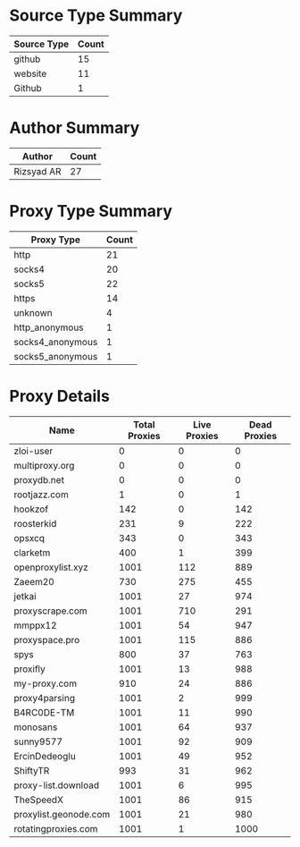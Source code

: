 # Source Type Summary

| Source Type | Count |
|-------------|-------|
| github | 15 |
| website | 11 |
| Github | 1 |


# Author Summary

| Author | Count |
|--------|-------|
| Rizsyad AR | 27 |


# Proxy Type Summary

| Proxy Type | Count |
|------------|-------|
| http | 21 |
| socks4 | 20 |
| socks5 | 22 |
| https | 14 |
| unknown | 4 |
| http_anonymous | 1 |
| socks4_anonymous | 1 |
| socks5_anonymous | 1 |


# Proxy Details

| Name | Total Proxies | Live Proxies | Dead Proxies |
|------|---------------|--------------|---------------|
| zloi-user | 0 | 0 | 0 |
| multiproxy.org | 0 | 0 | 0 |
| proxydb.net | 0 | 0 | 0 |
| rootjazz.com | 1 | 0 | 1 |
| hookzof | 142 | 0 | 142 |
| roosterkid | 231 | 9 | 222 |
| opsxcq | 343 | 0 | 343 |
| clarketm | 400 | 1 | 399 |
| openproxylist.xyz | 1001 | 112 | 889 |
| Zaeem20 | 730 | 275 | 455 |
| jetkai | 1001 | 27 | 974 |
| proxyscrape.com | 1001 | 710 | 291 |
| mmppx12 | 1001 | 54 | 947 |
| proxyspace.pro | 1001 | 115 | 886 |
| spys | 800 | 37 | 763 |
| proxifly | 1001 | 13 | 988 |
| my-proxy.com | 910 | 24 | 886 |
| proxy4parsing | 1001 | 2 | 999 |
| B4RC0DE-TM | 1001 | 11 | 990 |
| monosans | 1001 | 64 | 937 |
| sunny9577 | 1001 | 92 | 909 |
| ErcinDedeoglu | 1001 | 49 | 952 |
| ShiftyTR | 993 | 31 | 962 |
| proxy-list.download | 1001 | 6 | 995 |
| TheSpeedX | 1001 | 86 | 915 |
| proxylist.geonode.com | 1001 | 21 | 980 |
| rotatingproxies.com | 1001 | 1 | 1000 |

